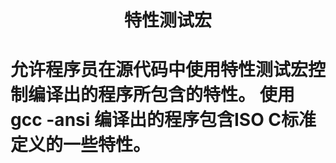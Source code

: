 <h1 align="center">特性测试宏<h1>

允许程序员在源代码中使用特性测试宏控制编译出的程序所包含的特性。
使用gcc -ansi 编译出的程序包含ISO C标准定义的一些特性。

